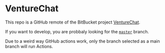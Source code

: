 # VentureChat

This repo is a GitHub remote of the BitBucket project [VentureChat](https://bitbucket.org/Aust1n46/venturechat/src/master/).

If you want to develop, you are probbaly looking for the [`master`](https://github.com/regulad/VentureChat/tree/master) branch.

Due to a weird way GitHub actions work, only the branch selected as a main branch will run Actions.
